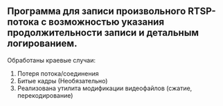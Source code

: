 <h2>Программа для записи произвольного RTSP-потока с возможностью указания продолжительности записи и детальным логированием.</h2>

Обработаны краевые случаи:
1. Потеря потока/соединения
2. Битые кадры (Необязательно)
3. Реализована утилита модификации видеофайлов (сжатие, перекодирование)

